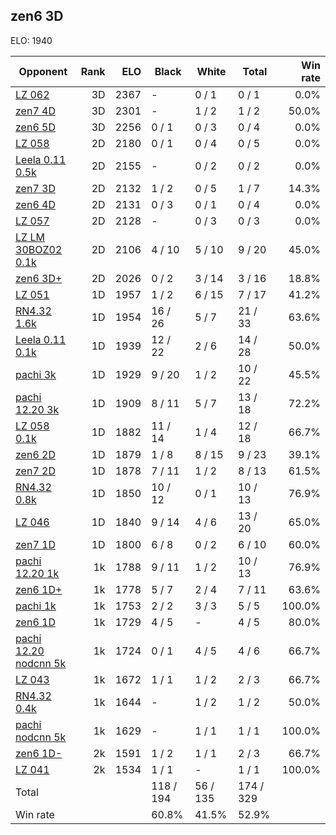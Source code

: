 ## zen6 3D ##

ELO: 1940

Opponent | Rank | ELO | Black | White | Total | Win rate
---------|-----:|----:|-------|-------|-------|-------:
[LZ 062](LZ%20062.md) | 3D | 2367 | - | 0 / 1 | 0 / 1 | 0.0%
[zen7 4D](zen7%204D.md) | 3D | 2301 | - | 1 / 2 | 1 / 2 | 50.0%
[zen6 5D](zen6%205D.md) | 3D | 2256 | 0 / 1 | 0 / 3 | 0 / 4 | 0.0%
[LZ 058](LZ%20058.md) | 2D | 2180 | 0 / 1 | 0 / 4 | 0 / 5 | 0.0%
[Leela 0.11 0.5k](Leela%200.11%200.5k.md) | 2D | 2155 | - | 0 / 2 | 0 / 2 | 0.0%
[zen7 3D](zen7%203D.md) | 2D | 2132 | 1 / 2 | 0 / 5 | 1 / 7 | 14.3%
[zen6 4D](zen6%204D.md) | 2D | 2131 | 0 / 3 | 0 / 1 | 0 / 4 | 0.0%
[LZ 057](LZ%20057.md) | 2D | 2128 | - | 0 / 3 | 0 / 3 | 0.0%
[LZ LM 30BOZ02 0.1k](LZ%20LM%2030BOZ02%200.1k.md) | 2D | 2106 | 4 / 10 | 5 / 10 | 9 / 20 | 45.0%
[zen6 3D+](zen6%203D+.md) | 2D | 2026 | 0 / 2 | 3 / 14 | 3 / 16 | 18.8%
[LZ 051](LZ%20051.md) | 1D | 1957 | 1 / 2 | 6 / 15 | 7 / 17 | 41.2%
[RN4.32 1.6k](RN4.32%201.6k.md) | 1D | 1954 | 16 / 26 | 5 / 7 | 21 / 33 | 63.6%
[Leela 0.11 0.1k](Leela%200.11%200.1k.md) | 1D | 1939 | 12 / 22 | 2 / 6 | 14 / 28 | 50.0%
[pachi 3k](pachi%203k.md) | 1D | 1929 | 9 / 20 | 1 / 2 | 10 / 22 | 45.5%
[pachi 12.20 3k](pachi%2012.20%203k.md) | 1D | 1909 | 8 / 11 | 5 / 7 | 13 / 18 | 72.2%
[LZ 058 0.1k](LZ%20058%200.1k.md) | 1D | 1882 | 11 / 14 | 1 / 4 | 12 / 18 | 66.7%
[zen6 2D](zen6%202D.md) | 1D | 1879 | 1 / 8 | 8 / 15 | 9 / 23 | 39.1%
[zen7 2D](zen7%202D.md) | 1D | 1878 | 7 / 11 | 1 / 2 | 8 / 13 | 61.5%
[RN4.32 0.8k](RN4.32%200.8k.md) | 1D | 1850 | 10 / 12 | 0 / 1 | 10 / 13 | 76.9%
[LZ 046](LZ%20046.md) | 1D | 1840 | 9 / 14 | 4 / 6 | 13 / 20 | 65.0%
[zen7 1D](zen7%201D.md) | 1D | 1800 | 6 / 8 | 0 / 2 | 6 / 10 | 60.0%
[pachi 12.20 1k](pachi%2012.20%201k.md) | 1k | 1788 | 9 / 11 | 1 / 2 | 10 / 13 | 76.9%
[zen6 1D+](zen6%201D+.md) | 1k | 1778 | 5 / 7 | 2 / 4 | 7 / 11 | 63.6%
[pachi 1k](pachi%201k.md) | 1k | 1753 | 2 / 2 | 3 / 3 | 5 / 5 | 100.0%
[zen6 1D](zen6%201D.md) | 1k | 1729 | 4 / 5 | - | 4 / 5 | 80.0%
[pachi 12.20 nodcnn 5k](pachi%2012.20%20nodcnn%205k.md) | 1k | 1724 | 0 / 1 | 4 / 5 | 4 / 6 | 66.7%
[LZ 043](LZ%20043.md) | 1k | 1672 | 1 / 1 | 1 / 2 | 2 / 3 | 66.7%
[RN4.32 0.4k](RN4.32%200.4k.md) | 1k | 1644 | - | 1 / 2 | 1 / 2 | 50.0%
[pachi nodcnn 5k](pachi%20nodcnn%205k.md) | 1k | 1629 | - | 1 / 1 | 1 / 1 | 100.0%
[zen6 1D-](zen6%201D-.md) | 2k | 1591 | 1 / 2 | 1 / 1 | 2 / 3 | 66.7%
[LZ 041](LZ%20041.md) | 2k | 1534 | 1 / 1 | - | 1 / 1 | 100.0%
Total | | | 118 / 194 | 56 / 135 | 174 / 329 | 
Win rate| | | 60.8% | 41.5% | 52.9% | 
